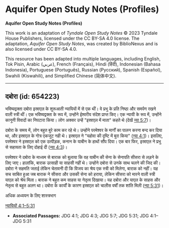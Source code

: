 # Aquifer Open Study Notes (Profiles)

**Aquifer Open Study Notes (Profiles)**

This work is an adaptation of *Tyndale Open Study Notes* © 2023 Tyndale House Publishers, licensed under the CC BY\-SA 4\.0 license. The adaptation, *Aquifer Open Study Notes*, was created by BiblioNexus and is also licensed under CC BY\-SA 4\.0\.

This resource has been adapted into multiple languages, including English, Tok Pisin, Arabic (عربي), French (Français), Hindi (हिंदी), Indonesian (Bahasa Indonesia), Portuguese (Português), Russian (Русский), Spanish (Español), Swahili (Kiswahili), and Simplified Chinese (简体中文).



--------------------------------

## दबोरा (id: 654223)

भविष्यद्वक्ता दबोरा इस्राएल के शुरूआती न्यायियों में से एक थीं। वे प्रभु के प्रति निष्ठा और समर्पण रखने वाली स्त्री थीं। एक भविष्यद्वक्ता के रूप में, उन्होंने ईश्वरीय संदेश प्राप्त किए। एक न्यायी के रूप में, उन्होंने कानूनी विवादों का निपटारा किया। लोग अक्सर उन्हें "इस्राएल में माता" कहते थे (देखें [न्या 5:7](https://ref.ly/Judg5:7))।

दबोरा के समय में, लोग बहुत बुरे काम कर रहे थे। उन्होंने परमेश्वर के मार्गों का पालन करना बन्द कर दिया था, और इस्राएल के गोत्र एकजुट नही थे। इस्राएल ने "यहोवा की दृष्टि में बुरा किया" ([न्या 4:1](https://ref.ly/Judg4:1))। इसलिए, परमेश्वर ने इस्राएल को एक उत्पीड़क, कनान के याबीन के हाथों सौंप दिया। एक बार फिर, इस्राएल ने प्रभु से सहायता के लिए दोहाई दी ([न्या 4:3](https://ref.ly/Judg4:3))।

परमेश्वर ने दबोरा के माध्यम से बाराक को बुलाया कि वह याबीन की सेना के सेनापति सीसरा से लड़ने के लिए जाए। हालांकि, बाराक उत्साही या साहसी नहीं थे। उन्होंने दबोरा से उनके साथ चलने की जिद की। दबोरा ने सहमति जताई लेकिन चेतावनी दी कि विजय का श्रेय एक स्त्री को मिलेगा, बाराक को नहीं। यह सच साबित हुआ जब बाराक ने सीसरा और उसकी सेना को हराया, लेकिन सीसरा को मारने वाली स्त्री याएल को श्रेय मिला। बाराक ने बहुत कम साहस या नेतृत्व दिखाया। यह दबोरा और याएल के साहस और नेतृत्व से बहुत अलग था। दबोरा के कार्यों के कारण इस्राएल को चालीस वर्षों तक शांति मिली ([न्या 5:31](https://ref.ly/Judg5:31))।

अधिक अध्ययन के लिए शास्त्रभाग

[न्यायियों 4:1–5:31](https://ref.ly/Judg4:1-Judg5:31)

* **Associated Passages:** JDG 4:1; JDG 4:3; JDG 5:7; JDG 5:31; JDG 4:1–JDG 5:31

